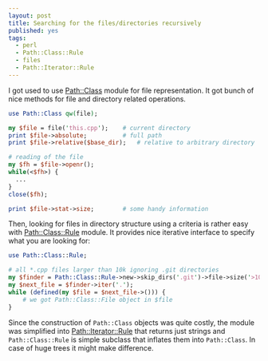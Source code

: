 ```yaml
---
layout: post
title: Searching for the files/directories recursively
published: yes
tags:
  - perl
  - Path::Class::Rule
  - files
  - Path::Iterator::Rule
---
```

I got used to use [Path::Class][1] module for file representation. It got bunch of
nice methods for file and directory related operations.

```perl
use Path::Class qw(file);

my $file = file('this.cpp');    # current directory
print $file->absolute;          # full path
print $file->relative($base_dir);   # relative to arbitrary directory

# reading of the file
my $fh = $file->openr();
while(<$fh>) {
  ...
}
close($fh);

print $file->stat->size;        # some handy information
```

Then, looking for files in directory structure using a criteria is rather
easy with [Path::Class::Rule][2] module. It provides nice iterative interface
to specify what you are looking for:

```perl
use Path::Class::Rule;

# all *.cpp files larger than 10k ignoring .git directories
my $finder = Path::Class::Rule->new->skip_dirs('.git')->file->size('>10k')->iname('*.cpp');
my $next_file = $finder->iter('.');
while (defined(my $file = $next_file->())) {
    # we got Path::Class::File object in $file
}
```

Since the construction of `Path::Class` objects was quite costly, the module was 
simplified into [Path::Iterator::Rule][3] that returns just strings and `Path::Class::Rule` is 
simple subclass that inflates them into `Path::Class`. In case of huge trees it might make 
difference.

[1]: https://metacpan.org/pod/Path::Class
[2]: https://metacpan.org/pod/Path::Class::Rule
[3]: https://metacpan.org/pod/Path::Iterator::Rule
